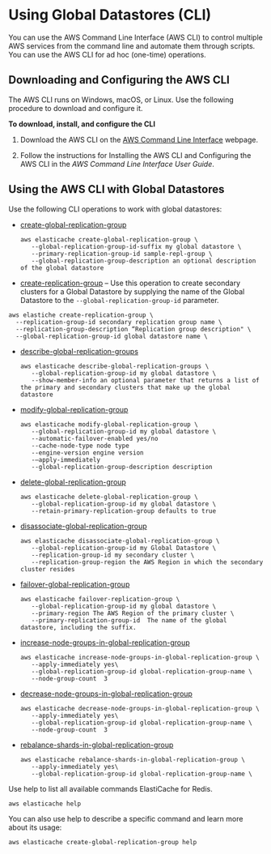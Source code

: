 # Using Global Datastores \(CLI\)<a name="Redis-Global-Clusters-CLI"></a>

You can use the AWS Command Line Interface \(AWS CLI\) to control multiple AWS services from the command line and automate them through scripts\. You can use the AWS CLI for ad hoc \(one\-time\) operations\. 

## Downloading and Configuring the AWS CLI<a name="Redis-Global-Clusters-Downloading-CLI"></a>

The AWS CLI runs on Windows, macOS, or Linux\. Use the following procedure to download and configure it\.

**To download, install, and configure the CLI**

1. Download the AWS CLI on the [AWS Command Line Interface](http://aws.amazon.com/cli) webpage\.

1. Follow the instructions for Installing the AWS CLI and Configuring the AWS CLI in the *AWS Command Line Interface User Guide*\.

## Using the AWS CLI with Global Datastores<a name="Redis-Global-Clusters-Using-CLI"></a>

Use the following CLI operations to work with global datastores: 
+ [create\-global\-replication\-group](https://docs.aws.amazon.com/AmazonElastiCache/latest/APIReference/API_CreateGlobalReplicationGroup.html)

  ```
  aws elasticache create-global-replication-group \
     --global-replication-group-id-suffix my global datastore \
     --primary-replication-group-id sample-repl-group \
     --global-replication-group-description an optional description of the global datastore
  ```
+  [create\-replication\-group](https://docs.aws.amazon.com/AmazonElastiCache/latest/APIReference/API_CreateReplicationGroup.html) – Use this operation to create secondary clusters for a Global Datastore by supplying the name of the Global Datastore to the `--global-replication-group-id` parameter\.

  ```
  aws elastiche create-replication-group \
    --replication-group-id secondary replication group name \
    --replication-group-description “Replication group description" \
    --global-replication-group-id global datastore name \
  ```
+ [describe\-global\-replication\-groups](https://docs.aws.amazon.com/AmazonElastiCache/latest/APIReference/API_DescribeGlobalReplicationGroups.html)

  ```
  aws elasticache describe-global-replication-groups \
     --global-replication-group-id my global datastore \
     --show-member-info an optional parameter that returns a list of the primary and secondary clusters that make up the global datastore
  ```
+ [modify\-global\-replication\-group](https://docs.aws.amazon.com/AmazonElastiCache/latest/APIReference/API_ModifyGlobalReplicationGroup.html)

  ```
  aws elasticache modify-global-replication-group \
     --global-replication-group-id my global datastore \
     --automatic-failover-enabled yes/no 
     --cache-node-type node type              
     --engine-version engine version
     -—apply-immediately
     --global-replication-group-description description
  ```
+ [delete\-global\-replication\-group](https://docs.aws.amazon.com/AmazonElastiCache/latest/APIReference/API_DeleteGlobalReplicationGroup.html)

  ```
  aws elasticache delete-global-replication-group \
     --global-replication-group-id my global datastore \
     --retain-primary-replication-group defaults to true
  ```
+ [disassociate\-global\-replication\-group](https://docs.aws.amazon.com/AmazonElastiCache/latest/APIReference/API_DisassociateGlobalReplicationGroup.html)

  ```
  aws elasticache disassociate-global-replication-group \
     --global-replication-group-id my Global Datastore \
     --replication-group-id my secondary cluster \  
     --replication-group-region the AWS Region in which the secondary cluster resides
  ```
+ [failover\-global\-replication\-group](https://docs.aws.amazon.com/AmazonElastiCache/latest/APIReference/API_FailoverGlobalReplicationGroup.html)

  ```
  aws elasticache failover-replication-group \
     --global-replication-group-id my global datastore \
     --primary-region The AWS Region of the primary cluster \  
     --primary-replication-group-id  The name of the global datastore, including the suffix.
  ```
+ [increase\-node\-groups\-in\-global\-replication\-group](https://docs.aws.amazon.com/AmazonElastiCache/latest/APIReference/API_IncreaseNodeGroupsInGlobalReplicationGroup.html)

  ```
  aws elasticache increase-node-groups-in-global-replication-group \
     --apply-immediately yes\
     --global-replication-group-id global-replication-group-name \
     --node-group-count  3
  ```
+ [decrease\-node\-groups\-in\-global\-replication\-group](https://docs.aws.amazon.com/AmazonElastiCache/latest/APIReference/API_DecreaseNodeGroupsInGlobalReplicationGroup.html)

  ```
  aws elasticache decrease-node-groups-in-global-replication-group \
     --apply-immediately yes\
     --global-replication-group-id global-replication-group-name \
     --node-group-count  3
  ```
+ [rebalance\-shards\-in\-global\-replication\-group](https://docs.aws.amazon.com/AmazonElastiCache/latest/APIReference/API_RebalanceSlotsInGlobalReplicationGroup.html)

  ```
  aws elasticache rebalance-shards-in-global-replication-group \
     --apply-immediately yes\
     --global-replication-group-id global-replication-group-name \
  ```

Use help to list all available commands ElastiCache for Redis\.

```
aws elasticache help
```

You can also use help to describe a specific command and learn more about its usage: 

```
aws elasticache create-global-replication-group help
```